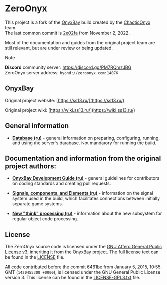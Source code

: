 # ZeroOnyx
This project is a fork of the [OnyxBay](https://github.com/ChaoticOnyx/OnyxBay) build created by the [ChaoticOnyx](https://github.com/ChaoticOnyx) team.  
The last common commit is [2e02fa](https://github.com/ZeroHubProjects/ZeroOnyx/commit/2e02fad116f279105439f03593ba9ea9720bd5d8) from November 2, 2022.

Most of the documentation and guides from the original project team are still relevant, but are under review or being updated.

> [!NOTE]  
> **Discord** community server: https://discord.gg/PM7RQmzJBG  
> ZeroOnyx server address: `byond://zeroonyx.com:14076`

## OnyxBay
Original project website: [https://ss13.ru/](https://ss13.ru/)

Original project wiki: [https://wiki.ss13.ru/](https://wiki.ss13.ru/)

## General information

- **[Database (ru)](https://github.com/ZeroHubProjects/ZeroOnyx/blob/master/docs/db.md)** - general information on preparing, configuring, running, and using the server's database. Not mandatory for running the build.

## Documentation and information from the original project authors:
- **[OnyxBay Development Guide (ru)](https://github.com/ZeroHubProjects/ZeroOnyx/blob/master/docs/contributing.md)** - general guidelines for contributors on coding standards and creating pull requests.

- **[Signals, components, and Elements (ru)](https://github.com/ZeroHubProjects/ZeroOnyx/blob/master/docs/ces.md)** - information on the signal system used in the build, which facilitates connections between initially separate game systems.

- **[New "think" processing (ru)](https://github.com/ZeroHubProjects/ZeroOnyx/blob/master/docs/thinking.md)** - information about the new subsystem for regular object code processing.

## License

The ZeroOnyx source code is licensed under the [GNU Affero General Public License v3](http://www.gnu.org/licenses/agpl.html), inheriting it from the [OnyxBay](https://github.com/ChaoticOnyx/OnyxBay/blob/dev/LICENSE) project. The full license text can be found in the [LICENSE](https://github.com/ZeroHubProjects/ZeroOnyx/blob/master/LICENSE) file.

All code contributed before the commit [6461be](https://github.com/ZeroHubProjects/ZeroOnyx/commit/6461beaf587de4e35fff02efdb7708e61ce43ed8) from January 5, 2015, 10:55 GMT (`1420455300 +0000`), is licensed under the GNU General Public License version 3. This license can be found in the [LICENSE-GPL3.txt](https://github.com/ZeroHubProjects/ZeroOnyx/blob/master/docs/LICENSE-AGPL3.txt) file.
